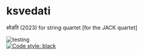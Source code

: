 # ksvedati
क्ष्वेडति (2023) for string quartet [for the JACK quartet]

![testing](https://github.com/GregoryREvans/ksvedati/workflows/testing/badge.svg) <br />
[![Code style: black](https://img.shields.io/badge/code%20style-black-000000.svg)](https://github.com/python/black)
